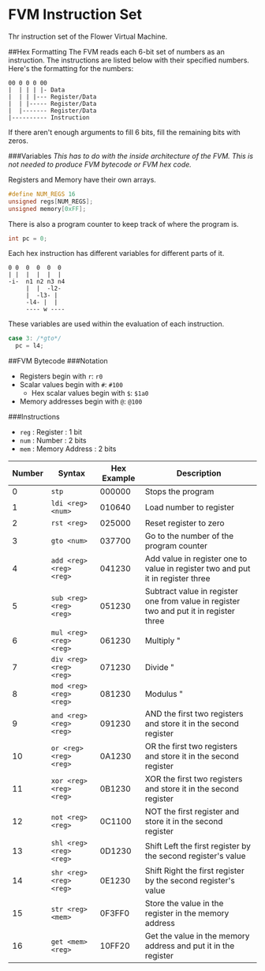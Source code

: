 # FVM Instruction Set
Thr instruction set of the Flower Virtual Machine.

##Hex Formatting
The FVM reads each 6-bit set of numbers as an instruction. The instructions are listed below with their specified numbers. Here's the formatting for the numbers:
```fvm
00 0 0 0 00
|  | | | |- Data
|  | | |--- Register/Data
|  | |----- Register/Data
|  |------- Register/Data
|---------- Instruction
```
If there aren't enough arguments to fill 6 bits, fill the remaining bits with zeros.

###Variables
*This has to do with the inside architecture of the FVM. This is not needed to produce FVM bytecode or FVM hex code.*

Registers and Memory have their own arrays.
```c
#define NUM_REGS 16
unsigned regs[NUM_REGS];
unsigned memory[0xFF];
```
There is also a program counter to keep track of where the program is.
```c
int pc = 0;
```

Each hex instruction has different variables for different parts of it.
```fvm
0 0  0  0  0  0
| |  |  |  |  |
-i-  n1 n2 n3 n4
     |  |  -l2-
     |  -l3- |
     -l4- |  |
     ---- w ----
```
These variables are used within the evaluation of each instruction.
```c   
case 3: /*gto*/
  pc = l4;
```

##FVM Bytecode
###Notation
* Registers begin with `r`: `r0`
* Scalar values begin with `#`: `#100`
  * Hex scalar values begin with `$`: `$1a0`
* Memory addresses begin with `@`: `@100`

###Instructions
* `reg` : Register : 1 bit
* `num` : Number : 2 bits
* `mem` : Memory Address : 2 bits

Number | Syntax | Hex Example | Description
-------|--------|-------------|------------
0 | `stp`                     | 000000 | Stops the program
1 | `ldi <reg> <num>`         | 010640 | Load number to register
2 | `rst <reg>`               | 025000 | Reset register to zero
3 | `gto <num>`               | 037700 | Go to the number of the program counter
4 | `add <reg> <reg> <reg>`   | 041230 | Add value in register one to value in register two and put it in register three
5 | `sub <reg> <reg> <reg>`   | 051230 | Subtract value in register one from value in register two and put it in register three
6 | `mul <reg> <reg> <reg>`   | 061230 | Multiply "
7 | `div <reg> <reg> <reg>`   | 071230 | Divide "
8 | `mod <reg> <reg> <reg>`   | 081230 | Modulus "
9 | `and <reg> <reg> <reg>`   | 091230 | AND the first two registers and store it in the second register
10 | `or <reg> <reg> <reg>`   | 0A1230 | OR the first two registers and store it in the second register
11 | `xor <reg> <reg> <reg>`  | 0B1230 | XOR the first two registers and store it in the second register
12 | `not <reg> <reg> `       | 0C1100 | NOT the first register and store it in the second register
13 | `shl <reg> <reg> <reg>`  | 0D1230 | Shift Left the first register by the second register's value
14 | `shr <reg> <reg> <reg>`  | 0E1230 | Shift Right the first register by the second register's value
15 | `str <reg> <mem>`        | 0F3FF0 | Store the value in the register in the memory address
16 | `get <mem> <reg>`        | 10FF20 | Get the value in the memory address and put it in the register

